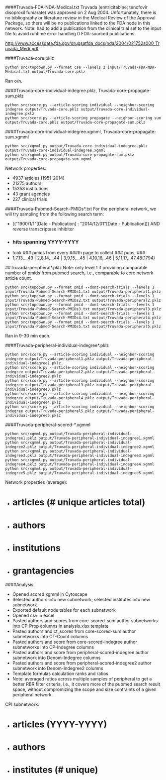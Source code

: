####Truvada-FDA-NDA-Medical.txt
Truvada (emtricitabine; tenofovir disoproxil fumarate) was approved on 2 Aug 2004. Unfortunately, there is no bibliography or literature review in the Medical Review of the Approval Package, so there will be no publications linked to the FDA node in this network. Note: had to add a publication from the clinical trial set to the input file to avoid runtime error handling 0 FDA-sourced publications.

http://www.accessdata.fda.gov/drugsatfda_docs/nda/2004/021752s000_Truvada_Medr.pdf

####Truvada-core.pklz
```
python src/topdown.py --format cse --levels 2 input/Truvada-FDA-NDA-Medical.txt output/Truvada-core.pklz
```
Ran o/n.

####Truvada-core-individual-indegree.pklz, Truvada-core-propagate-sum.pklz
```
python src/score.py --article-scoring individual --neighbor-scoring indegree output/Truvada-core.pklz output/Truvada-core-individual-indegree.pklz
python src/score.py --article-scoring propagate --neighbor-scoring sum output/Truvada-core.pklz output/Truvada-core-propagate-sum.pklz
```

####Truvada-core-individual-indegree.xgmml, Truvada-core-propagate-sum.xgmml
```
python src/xgmml.py output/Truvada-core-individual-indegree.pklz output/Truvada-core-individual-indegree.xgmml
python src/xgmml.py output/Truvada-core-propagate-sum.pklz output/Truvada-core-propagate-sum.xgmml
```
Network properties:
* 4937 articles (1951-2014)
* 21275 authors
* 15358 institutions
* 43 grant agencies
* 227 clinical trials 


####Truvada-Pubmed-Search-PMIDs*.txt
For the peripheral network, we will try sampling from the following search term:
* (("1900/1/1"[Date - Publication] : "2014/12/01"[Date - Publication])) AND reverse transcriptase inhibitor
 * ### hits spanning YYYY-YYYY 
  * took ### pmids from every ###th page to collect ### pubs, ### 
   * 1,7,13,...43 | 2,8,14,...44 | 3,9,15,...45 | 4,10,16,..46 | 5,11,17,..47,48(1794)

##Truvada-peripheral*.pklz
Note: only level 1 if providing comparable number of pmids from pubmed search, i.e., comparable to core network article count.
```
python src/topdown.py --format pmid --dont-search-trials --levels 1 input/Truvada-Pubmed-Search-PMIDs1.txt output/Truvada-peripheral1.pklz
python src/topdown.py --format pmid --dont-search-trials --levels 1 input/Truvada-Pubmed-Search-PMIDs2.txt output/Truvada-peripheral2.pklz
python src/topdown.py --format pmid --dont-search-trials --levels 1 input/Truvada-Pubmed-Search-PMIDs3.txt output/Truvada-peripheral3.pklz
python src/topdown.py --format pmid --dont-search-trials --levels 1 input/Truvada-Pubmed-Search-PMIDs4.txt output/Truvada-peripheral4.pklz
python src/topdown.py --format pmid --dont-search-trials --levels 1 input/Truvada-Pubmed-Search-PMIDs5.txt output/Truvada-peripheral5.pklz
```
Ran in 9-30 min each.

####Truvada-peripheral-individual-indegree*.pklz
```
python src/score.py --article-scoring individual --neighbor-scoring indegree output/Truvada-peripheral1.pklz output/Truvada-peripheral-individual-indegree1.pklz
python src/score.py --article-scoring individual --neighbor-scoring indegree output/Truvada-peripheral2.pklz output/Truvada-peripheral-individual-indegree2.pklz
python src/score.py --article-scoring individual --neighbor-scoring indegree output/Truvada-peripheral3.pklz output/Truvada-peripheral-individual-indegree3.pklz
python src/score.py --article-scoring individual --neighbor-scoring indegree output/Truvada-peripheral4.pklz output/Truvada-peripheral-individual-indegree4.pklz
python src/score.py --article-scoring individual --neighbor-scoring indegree output/Truvada-peripheral5.pklz output/Truvada-peripheral-individual-indegree5.pklz
```

####Truvada-peripheral-scored-*.xgmml
```
python src/xgmml.py output/Truvada-peripheral-individual-indegree1.pklz output/Truvada-peripheral-individual-indegree1.xgmml
python src/xgmml.py output/Truvada-peripheral-individual-indegree2.pklz output/Truvada-peripheral-individual-indegree2.xgmml
python src/xgmml.py output/Truvada-peripheral-individual-indegree3.pklz output/Truvada-peripheral-individual-indegree3.xgmml
python src/xgmml.py output/Truvada-peripheral-individual-indegree4.pklz output/Truvada-peripheral-individual-indegree4.xgmml
python src/xgmml.py output/Truvada-peripheral-individual-indegree5.pklz output/Truvada-peripheral-individual-indegree5.xgmml
```
Network properties (average):
* # articles (# unique articles total)
* # authors
* # institutions
* # grantagencies

####Analysis
* Opened scored xgmml in Cytoscape
* Selected authors into new subnetwork; selected institutes into new subnetwork
* Exported default node tables for each subnetwork
* Opened csv in excel
* Pasted authors and scores from core-scored-sum author subnetworks into CP-Prop columns in analysis.xlsx template
* Pasted authors and ct_scores from core-scored-sum author subnetworks into CT-Count columns
* Pasted authors and score from core-scored-indegree author subnetworks into CP-Indegree columns
* Pasted authors and score from peripheral-scored-indegree author subnetwork into Denom-Indegree columns
* Pasted authors and score from peripheral-scored-indegree2 author subnetwork into Denom-Indegree2 columns
* Template formulas calculation ranks and ratios
* Note: averaged ratios across multiple samples of peripheral to get a better RBR filter criteria, i.e., it covers more of the pubmed search result space, without compromizing the scope and size contraints of a given peripheral network. 

CPI subnetwork:
* # articles (YYYY-YYYY)
* # authors
* # institutes (# unique)
